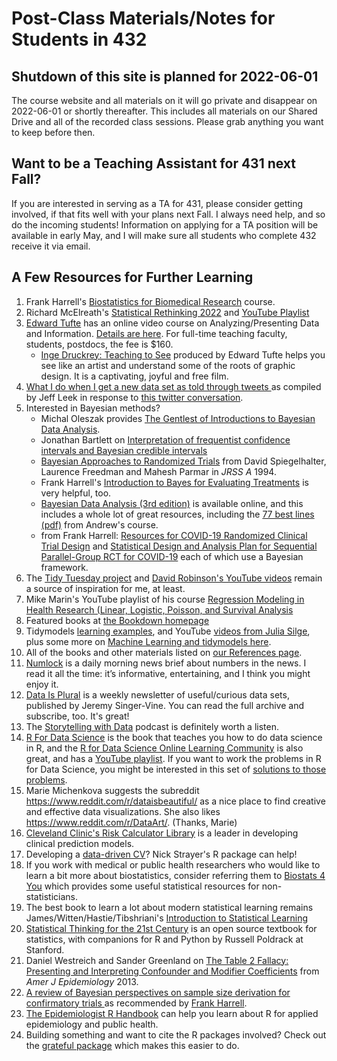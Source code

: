 # Post-Class Materials/Notes for Students in 432

## Shutdown of this site is planned for 2022-06-01

The course website and all materials on it will go private and disappear on 2022-06-01 or shortly thereafter. This includes all materials on our Shared Drive and all of the recorded class sessions. Please grab anything you want to keep before then.

## Want to be a Teaching Assistant for 431 next Fall?

If you are interested in serving as a TA for 431, please consider getting involved, if that fits well with your plans next Fall. I always need help, and so do the incoming students! Information on applying for a TA position will be available in early May, and I will make sure all students who complete 432 receive it via email.

## A Few Resources for Further Learning

1. Frank Harrell's [Biostatistics for Biomedical Research](https://fharrell.com/#teaching) course.
2. Richard McElreath's [Statistical Rethinking 2022](https://github.com/rmcelreath/stat_rethinking_2022) and [YouTube Playlist](https://www.youtube.com/playlist?list=PLDcUM9US4XdMROZ57-OIRtIK0aOynbgZN)
3. [Edward Tufte](https://www.edwardtufte.com/tufte/) has an online video course on Analyzing/Presenting Data and Information. [Details are here](https://www.edwardtufte.com/tufte/courses). For full-time teaching faculty, students, postdocs, the fee is $160.
    - [Inge Druckrey: Teaching to See](https://vimeo.com/45232468) produced by Edward Tufte helps you see like an artist and understand some of the roots of graphic design. It is a captivating, joyful and free film.
4. [What I do when I get a new data set as told through tweets
](https://simplystatistics.org/2014/06/13/what-i-do-when-i-get-a-new-data-set-as-told-through-tweets/) as compiled by Jeff Leek in response to [this twitter conversation](https://twitter.com/hmason/status/476905839035305984).
5. Interested in Bayesian methods?
    - Michal Oleszak provides [The Gentlest of Introductions to Bayesian Data Analysis](https://towardsdatascience.com/the-gentlest-of-introductions-to-bayesian-data-analysis-74df448da25).
    - Jonathan Bartlett on [Interpretation of frequentist confidence intervals and Bayesian credible intervals](https://thestatsgeek.com/2020/11/21/interpretation-of-frequentist-confidence-intervals-and-bayesian-credible-intervals/)
    - [Bayesian Approaches to Randomized Trials](https://www.jstor.org/stable/2983527?seq=1) from David Spiegelhalter, Laurence Freedman and Mahesh Parmar in *JRSS A* 1994.
    - Frank Harrell's [Introduction to Bayes for Evaluating Treatments](http://hbiostat.org/doc/bayes/course.html) is very helpful, too.
    - [Bayesian Data Analysis (3rd edition)](http://www.stat.columbia.edu/~gelman/book/) is available online, and this includes a whole lot of great resources, including the [77 best lines (pdf)](http://www.stat.columbia.edu/~gelman/book/gelman_quotes.pdf) from Andrew's course.
    - from Frank Harrell: [Resources for COVID-19 Randomized Clinical Trial Design](http://hbiostat.org/proj/covid19/) and [Statistical Design and Analysis Plan for Sequential Parallel-Group RCT for COVID-19](http://hbiostat.org/proj/covid19/bayesplan.html) each of which use a Bayesian framework.
6. The [Tidy Tuesday project](https://github.com/rfordatascience/tidytuesday) and [David Robinson's YouTube videos](https://www.youtube.com/watch?v=5ub92c-5xFQ&list=PL19ev-r1GBwkuyiwnxoHTRC8TTqP8OEi8) remain a source of inspiration for me, at least.
7. Mike Marin's YouTube playlist of his course [Regression Modeling in Health Research (Linear, Logistic, Poisson, and Survival Analysis](https://www.youtube.com/playlist?list=PLqzoL9-eJTNBDAG955KrzpduiPCj8-_3m)
8. Featured books at [the Bookdown homepage](https://bookdown.org/)
9. Tidymodels [learning examples](https://www.tidymodels.org/learn/), and YouTube [videos from Julia Silge](https://www.youtube.com/c/JuliaSilge/featured), plus some more on [Machine Learning and tidymodels here](https://advanced-ds-in-r.netlify.app/posts/2021-03-16-ml-review/).
10. All of the books and other materials listed on [our References page](https://github.com/THOMASELOVE/432-2022/tree/main/references).
11. [Numlock](https://numlocknews.com) is a daily morning news brief about numbers in the news. I read it all the time: it’s informative, entertaining, and I think you might enjoy it.
12. [Data Is Plural](https://www.data-is-plural.com/) is a weekly newsletter of useful/curious data sets, published by Jeremy Singer-Vine. You can read the full archive and subscribe, too. It's great!
13. The [Storytelling with Data](https://www.storytellingwithdata.com/podcast) podcast is definitely worth a listen.
14. [R For Data Science](https://r4ds.had.co.nz/) is the book that teaches you how to do data science in R, and the [R for Data Science Online Learning Community](https://www.rfordatasci.com/) is also great, and has a [YouTube playlist](https://www.youtube.com/R4DSOnlineLearningCommunity). If you want to work the problems in R for Data Science, you might be interested in this set of [solutions to those problems](https://github.com/jrnold/r4ds-exercise-solutions).
15. Marie Michenkova suggests the subreddit https://www.reddit.com/r/dataisbeautiful/ as a nice place to find creative and effective data visualizations. She also likes https://www.reddit.com/r/DataArt/. (Thanks, Marie)
16. [Cleveland Clinic's Risk Calculator Library](https://riskcalc.org/) is a leader in developing clinical prediction models.
17. Developing a [data-driven CV](https://github.com/nstrayer/datadrivencv)? Nick Strayer's R package can help!
18. If you work with medical or public health researchers who would like to learn a bit more about biostatistics, consider referring them to [Biostats 4 You](https://biostats4you.umn.edu/) which provides some useful statistical resources for non-statisticians.
19. The best book to learn a lot about modern statistical learning remains James/Witten/Hastie/Tibshriani's [Introduction to Statistical Learning](https://www.statlearning.com/)
20. [Statistical Thinking for the 21st Century](https://statsthinking21.org/) is an open source textbook for statistics, with companions for R and Python by Russell Poldrack at Stanford.
21. Daniel Westreich and Sander Greenland on [The Table 2 Fallacy: Presenting and Interpreting Confounder and Modifier Coefficients](https://academic.oup.com/aje/article/177/4/292/147738) from *Amer J Epidemiology* 2013.
22. [A review of Bayesian perspectives on sample size derivation for confirmatory trials
](https://arxiv.org/abs/2006.15715) as recommended by [Frank Harrell](https://twitter.com/f2harrell/status/1374103378654068745).
22. [The Epidemiologist R Handbook](https://epirhandbook.com/index.html) can help you learn about R for applied epidemiology and public health.
23. Building something and want to cite the R packages involved? Check out the [grateful package](https://github.com/Pakillo/grateful) which makes this easier to do.

